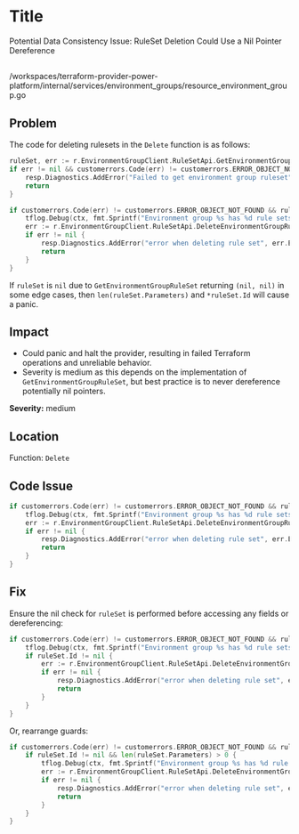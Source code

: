 # Title

Potential Data Consistency Issue: RuleSet Deletion Could Use a Nil Pointer Dereference

##

/workspaces/terraform-provider-power-platform/internal/services/environment_groups/resource_environment_group.go

## Problem

The code for deleting rulesets in the `Delete` function is as follows:

```go
ruleSet, err := r.EnvironmentGroupClient.RuleSetApi.GetEnvironmentGroupRuleSet(ctx, state.Id.ValueString())
if err != nil && customerrors.Code(err) != customerrors.ERROR_OBJECT_NOT_FOUND {
    resp.Diagnostics.AddError("Failed to get environment group ruleset", err.Error())
    return
}

if customerrors.Code(err) != customerrors.ERROR_OBJECT_NOT_FOUND && ruleSet != nil && len(ruleSet.Parameters) > 0 {
    tflog.Debug(ctx, fmt.Sprintf("Environment group %s has %d rule sets. Deleting them.", r.FullTypeName(), len(ruleSet.Parameters)))
    err := r.EnvironmentGroupClient.RuleSetApi.DeleteEnvironmentGroupRuleSet(ctx, *ruleSet.Id)
    if err != nil {
        resp.Diagnostics.AddError("error when deleting rule set", err.Error())
        return
    }
}
```

If `ruleSet` is `nil` due to `GetEnvironmentGroupRuleSet` returning `(nil, nil)` in some edge cases, then `len(ruleSet.Parameters)` and `*ruleSet.Id` will cause a panic.

## Impact

- Could panic and halt the provider, resulting in failed Terraform operations and unreliable behavior.
- Severity is medium as this depends on the implementation of `GetEnvironmentGroupRuleSet`, but best practice is to never dereference potentially nil pointers.

**Severity:** medium

## Location

Function: `Delete`

## Code Issue

```go
if customerrors.Code(err) != customerrors.ERROR_OBJECT_NOT_FOUND && ruleSet != nil && len(ruleSet.Parameters) > 0 {
    tflog.Debug(ctx, fmt.Sprintf("Environment group %s has %d rule sets. Deleting them.", r.FullTypeName(), len(ruleSet.Parameters)))
    err := r.EnvironmentGroupClient.RuleSetApi.DeleteEnvironmentGroupRuleSet(ctx, *ruleSet.Id)
    if err != nil {
        resp.Diagnostics.AddError("error when deleting rule set", err.Error())
        return
    }
}
```

## Fix

Ensure the nil check for `ruleSet` is performed before accessing any fields or dereferencing:

```go
if customerrors.Code(err) != customerrors.ERROR_OBJECT_NOT_FOUND && ruleSet != nil && len(ruleSet.Parameters) > 0 {
    tflog.Debug(ctx, fmt.Sprintf("Environment group %s has %d rule sets. Deleting them.", r.FullTypeName(), len(ruleSet.Parameters)))
    if ruleSet.Id != nil {
        err := r.EnvironmentGroupClient.RuleSetApi.DeleteEnvironmentGroupRuleSet(ctx, *ruleSet.Id)
        if err != nil {
            resp.Diagnostics.AddError("error when deleting rule set", err.Error())
            return
        }
    }
}
```

Or, rearrange guards:

```go
if customerrors.Code(err) != customerrors.ERROR_OBJECT_NOT_FOUND && ruleSet != nil {
    if ruleSet.Id != nil && len(ruleSet.Parameters) > 0 {
        tflog.Debug(ctx, fmt.Sprintf("Environment group %s has %d rule sets. Deleting them.", r.FullTypeName(), len(ruleSet.Parameters)))
        err := r.EnvironmentGroupClient.RuleSetApi.DeleteEnvironmentGroupRuleSet(ctx, *ruleSet.Id)
        if err != nil {
            resp.Diagnostics.AddError("error when deleting rule set", err.Error())
            return
        }
    }
}
```
